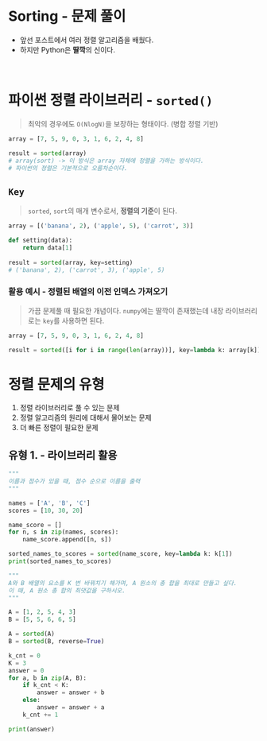 # Sorting - 문제 풀이

- 앞선 포스트에서 여러 정렬 알고리즘을 배웠다.
- 하지만 Python은 **딸깍**의 신이다.

<br>

# 파이썬 정렬 라이브러리 - `sorted()`

> 최악의 경우에도 `O(NlogN)`을 보장하는 형태이다. (병합 정렬 기반)
> 

```python
array = [7, 5, 9, 0, 3, 1, 6, 2, 4, 8]

result = sorted(array)
# array(sort) -> 이 방식은 array 자체에 정렬을 가하는 방식이다.
# 파이썬의 정렬은 기본적으로 오름차순이다.
```

## `Key`

> `sorted`, `sort`의 매개 변수로서, **정렬의 기준**이 된다.
> 

```python
array = [('banana', 2), ('apple', 5), ('carrot', 3)]

def setting(data):
	return data[1]
	
result = sorted(array, key=setting)
# ('banana', 2), ('carrot', 3), ('apple', 5)
```

### 활용 예시 - 정렬된 배열의 이전 인덱스 가져오기

> 가끔 문제풀 때 필요한 개념이다. `numpy`에는 딸깍이 존재했는데 내장 라이브러리로는 `key`를 사용하면 된다.
> 

```python
array = [7, 5, 9, 0, 3, 1, 6, 2, 4, 8]

result = sorted([i for i in range(len(array))], key=lambda k: array[k])
```

# 정렬 문제의 유형

1. 정렬 라이브러리로 풀 수 있는 문제
2. 정렬 알고리즘의 원리에 대해서 물어보는 문제
3. 더 빠른 정렬이 필요한 문제

## 유형 1. - 라이브러리 활용

```python
"""
이름과 점수가 있을 때, 점수 순으로 이름을 출력
"""

names = ['A', 'B', 'C']
scores = [10, 30, 20]

name_score = []
for n, s in zip(names, scores):
    name_score.append([n, s])

sorted_names_to_scores = sorted(name_score, key=lambda k: k[1])
print(sorted_names_to_scores)
```

```python
"""
A와 B 배열의 요소를 K 번 바꿔치기 해가며, A 원소의 총 합을 최대로 만들고 싶다.
이 때, A 원소 총 합의 최댓값을 구하시오.
"""

A = [1, 2, 5, 4, 3]
B = [5, 5, 6, 6, 5]

A = sorted(A)
B = sorted(B, reverse=True)

k_cnt = 0
K = 3
answer = 0
for a, b in zip(A, B):
    if k_cnt < K:
        answer = answer + b
    else:
        answer = answer + a
    k_cnt += 1

print(answer)
```